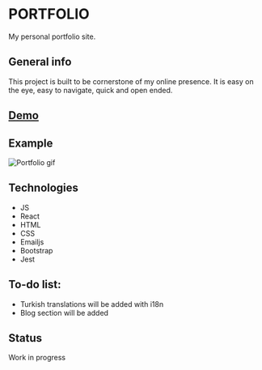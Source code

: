# PORTFOLIO

My personal portfolio site.

## General info
This project is built to be cornerstone of my online presence. It is easy on the eye, easy to navigate, quick and open ended. 

## [Demo](http://tarkanmansuroglu.com)
## Example
![Portfolio gif](https://media1.giphy.com/media/RluNMwEnBdSEAz6Ftz/giphy.gif)

## Technologies
* JS
* React
* HTML
* CSS
* Emailjs
* Bootstrap
* Jest

## To-do list:
* Turkish translations will be added with i18n
* Blog section will be added

## Status
Work in progress

